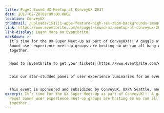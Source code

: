 ```yaml
---
title: Puget Sound UX Meetup at ConveyUX 2017
date: 2017-02-28T08:00:00.000Z
location: ConveyUX
thumbnail: /uploads/151711-apps-feature-high-res-zoom-backgrounds-image1-pfhz4gmoam.jpg
link: https://www.eventbrite.com/e/puget-sound-ux-meetup-at-conveyux-2017-tickets-31484118847?aff=es2
link-display: Learn More on Eventbrite
markdown: >-
  It’s time for the UX Super Meet-Up as part of ConveyUX!!! A gaggle of Puget
  Sound user experience meet-up groups are hosting so we can all hang out
  together.


  Head to [Eventbrite to get your tickets](https://www.eventbrite.com/e/puget-sound-ux-meetup-at-conveyux-2017-tickets-31484118847?aff=es2). It’s going to be a fun and amazing event! **Tuesday, Feb 28th at the Motif Hotel.** Food, drinks, a panel discussion and networking, oh my. Note that last year we sold out with 400 attendees, so don’t delay.


  Join our star-studded panel of user experience luminaries for an evening of knowledge sharing, networking, and socializing. They’ll tackle how we can shepherd our most exciting and progressive ideas through the practical obstacles we find in many enterprise environments and corporate cultures. Amber Case, Peter Merholz, Joe Munko, and Cory Lebson will share their thoughts on this topic and engage you in an active discussion.


  This event is sponsored and subsidized by ConveyUX, UXPA Seattle, and a collaboration of other local UX organizations.
excerpt: It’s time for the UX Super Meet-Up as part of ConveyUX!!! A gaggle of
  Puget Sound user experience meet-up groups are hosting so we can all hang out
  together.
---
```

